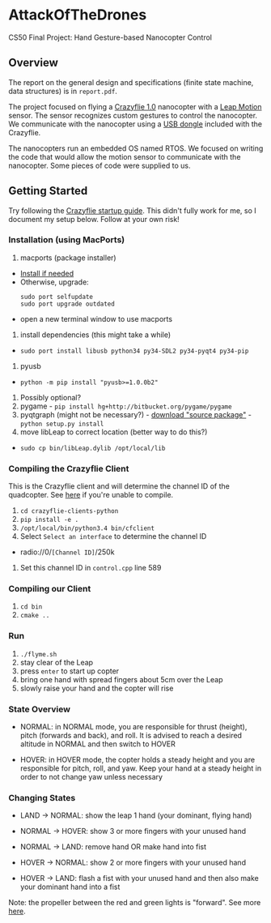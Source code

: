 # AttackOfTheDrones
CS50 Final Project: Hand Gesture-based Nanocopter Control

## Overview

The report on the general design and specifications (finite state machine, data structures) is in `report.pdf`.

The project focused on flying a [Crazyflie 1.0](https://www.bitcraze.io/crazyflie/) nanocopter with a [Leap Motion](https://www.leapmotion.com/) sensor. The sensor recognizes custom gestures to control the nanocopter. We communicate with the nanocopter using a [USB dongle](https://www.bitcraze.io/2012/02/the-crazyradio-dongle/) included with the Crazyflie.

The nanocopters run an embedded OS named RTOS. We focused on writing the code that would allow the motion sensor to communicate with the nanocopter. Some pieces of code were supplied to us.

## Getting Started
Try following the [Crazyflie startup guide](https://github.com/bitcraze/crazyflie-clients-python/blob/master/README.md). This didn't fully work for me, so I document my setup below. Follow at your own risk!

### Installation (using MacPorts)
1. macports (package installer)
  - [Install if needed](http://www.macports.org/install.php)
  - Otherwise, upgrade:
    ```
    sudo port selfupdate  
    sudo port upgrade outdated
    ```
  - open a new terminal window to use macports
1. install dependencies (this might take a while)
  - `sudo port install libusb python34 py34-SDL2 py34-pyqt4 py34-pip`
1. pyusb
  - `python -m pip install "pyusb>=1.0.0b2"`
1. Possibly optional?
  1. pygame
    - `pip install hg+http://bitbucket.org/pygame/pygame`
  1. pyqtgraph (might not be necessary?)
    - [download "source package"](http://www.pyqtgraph.org/)
    - `python setup.py install`
1. move libLeap to correct location (better way to do this?)
  - `sudo cp bin/libLeap.dylib /opt/local/lib `

### Compiling the Crazyflie Client
This is the Crazyflie client and will determine the channel ID of the quadcopter. See [here](https://github.com/bitcraze/crazyflie-clients-python) if you're unable to compile.

1. `cd crazyflie-clients-python`
1. `pip install -e .`
1. `/opt/local/bin/python3.4 bin/cfclient`
1. Select `Select an interface` to determine the channel ID
  - radio://0/`[Channel ID]`/250k
1. Set this channel ID in `control.cpp` line 589

### Compiling our Client
1. `cd bin`
1. `cmake ..`

### Run
1. `./flyme.sh`
1. stay clear of the Leap
1. press `enter` to start up copter
1. bring one hand with spread fingers about 5cm over the Leap
1. slowly raise your hand and the copter will rise

### State Overview

- NORMAL: in NORMAL mode, you are responsible for thrust (height), pitch (forwards and back), and roll. It is advised to reach a desired altitude in NORMAL and then switch to HOVER

- HOVER: in HOVER mode, the copter holds a steady height and you are responsible for pitch, roll, and yaw. Keep your hand at a steady height in order to not change yaw unless necessary

### Changing States

- LAND -> NORMAL: show the leap 1 hand (your dominant, flying hand)

- NORMAL -> HOVER: show 3 or more fingers with your unused hand
- NORMAL -> LAND: remove hand OR make hand into fist

- HOVER -> NORMAL: show 2 or more fingers with your unused hand
- HOVER -> LAND: flash a fist with your unused hand and then also make your dominant hand into a fist

Note: the propeller between the red and green lights is "forward". See more [here](https://wiki.bitcraze.io/projects:crazyflie:userguide:index).
